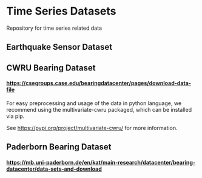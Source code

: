 # Time Series Datasets
Repository for time series related data

## Earthquake Sensor Dataset


## CWRU Bearing Dataset

#### https://csegroups.case.edu/bearingdatacenter/pages/download-data-file
For easy preprocessing and usage of the data in python language, we recommend using the multivariate-cwru packaged, which can be installed via pip.


See https://pypi.org/project/multivariate-cwru/ for more information.

## Paderborn Bearing Dataset
#### https://mb.uni-paderborn.de/en/kat/main-research/datacenter/bearing-datacenter/data-sets-and-download
